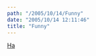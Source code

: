 ```yaml
---
path: "/2005/10/14/Funny" 
date: "2005/10/14 12:11:46" 
title: "Funny" 
---
```

<p><a href="http://oblivio.com/archives/05101301.html">Ha</a></p>